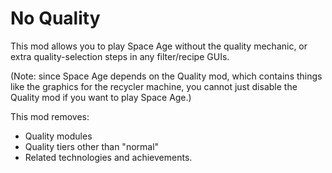 # No Quality

This mod allows you to play Space Age without the quality mechanic, or extra quality-selection steps in any filter/recipe GUIs.

(Note: since Space Age depends on the Quality mod, which contains things like the graphics for the recycler machine, you cannot just disable the Quality mod if you want to play Space Age.)

This mod removes:

* Quality modules
* Quality tiers other than "normal"
* Related technologies and achievements.
